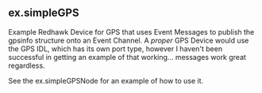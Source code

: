 ## ex.simpleGPS ##

Example Redhawk Device for GPS that uses Event Messages to publish the gpsinfo structure onto an Event Channel. A *proper* GPS Device would use the GPS IDL, which has its own port type, however I haven't been successful in getting an example of that working... messages work great regardless.

See the ex.simpleGPSNode for an example of how to use it.

